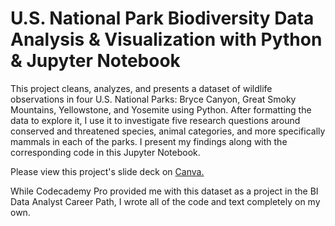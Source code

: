 # U.S. National Park Biodiversity Data Analysis & Visualization with Python & Jupyter Notebook
This project cleans, analyzes, and presents a dataset of wildlife observations in four U.S. National Parks: Bryce Canyon, Great Smoky Mountains, Yellowstone, and Yosemite using Python. After formatting the data to explore it, I use it to investigate five research questions around conserved and threatened species, animal categories, and more specifically mammals in each of the parks. I present my findings along with the corresponding code in this Jupyter Notebook.

Please view this project's slide deck on <a href="https://www.canva.com/design/DAFcdY_GiRU/qr86ee4caENqgADrYcXy0A/view?utm_content=DAFcdY_GiRU&utm_campaign=designshare&utm_medium=link2&utm_source=sharebutton">Canva.</a></div>

While Codecademy Pro provided me with this dataset as a project in the BI Data Analyst Career Path, I wrote all of the code and text completely on my own.